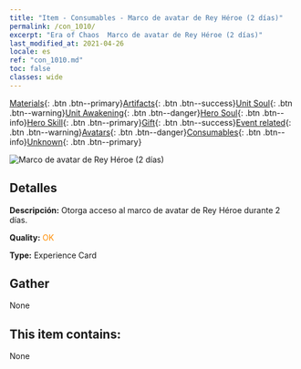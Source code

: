 ```yaml
---
title: "Item - Consumables - Marco de avatar de Rey Héroe (2 días)"
permalink: /con_1010/
excerpt: "Era of Chaos  Marco de avatar de Rey Héroe (2 días)"
last_modified_at: 2021-04-26
locale: es
ref: "con_1010.md"
toc: false
classes: wide
---
```

 [Materials](/ItemsES/){: .btn .btn--primary}[Artifacts](/ItemsES/Artifacts/){: .btn .btn--success}[Unit Soul](/ItemsES/UnitSoul/){: .btn .btn--warning}[Unit Awakening](/ItemsES/UnitAwakening/){: .btn .btn--danger}[Hero Soul](/ItemsES/HeroSoul/){: .btn .btn--info}[Hero Skill](/ItemsES/HeroSkill/){: .btn .btn--primary}[Gift](/ItemsES/Gift/){: .btn .btn--success}[Event related](/ItemsES/Events/){: .btn .btn--warning}[Avatars](/ItemsES/Avatars/){: .btn .btn--danger}[Consumables](/ItemsES/Consumables/){: .btn .btn--info}[Unknown](/ItemsES/Unknown/){: .btn .btn--primary}

 ![Marco de avatar de Rey Héroe (2 días)](/images/a/avatarFrame_49.png)

## Detalles
 **Descripción:** Otorga acceso al marco de avatar de Rey Héroe durante 2 días.

 **Quality:** <span style="color: #FF8C00">OK</span>

 **Type:** Experience Card

## Gather

  None

## This item contains:

  None

